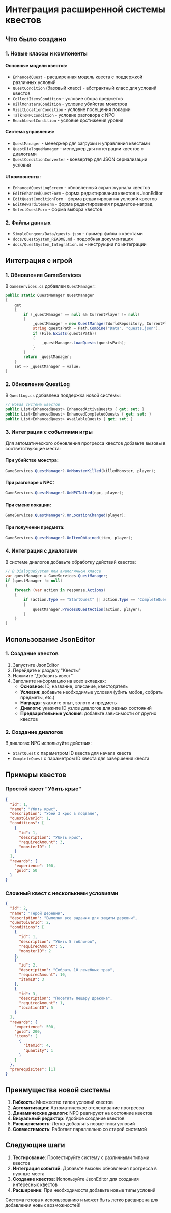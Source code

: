 # Интеграция расширенной системы квестов

## Что было создано

### 1. Новые классы и компоненты

#### Основные модели квестов:
- `EnhancedQuest` - расширенная модель квеста с поддержкой различных условий
- `QuestCondition` (базовый класс) - абстрактный класс для условий квестов
- `CollectItemsCondition` - условие сбора предметов
- `KillMonstersCondition` - условие убийства монстров
- `VisitLocationCondition` - условие посещения локации
- `TalkToNPCCondition` - условие разговора с NPC
- `ReachLevelCondition` - условие достижения уровня

#### Система управления:
- `QuestManager` - менеджер для загрузки и управления квестами
- `QuestDialogueManager` - менеджер для интеграции квестов с диалогами
- `QuestConditionConverter` - конвертер для JSON сериализации условий

#### UI компоненты:
- `EnhancedQuestLogScreen` - обновленный экран журнала квестов
- `EditEnhancedQuestForm` - форма редактирования квестов в JsonEditor
- `EditQuestConditionForm` - форма редактирования условий квестов
- `EditRewardItemForm` - форма редактирования предметов-наград
- `SelectQuestForm` - форма выбора квестов

### 2. Файлы данных

- `SimpleDungeon/Data/quests.json` - пример файла с квестами
- `docs/QuestSystem_README.md` - подробная документация
- `docs/QuestSystem_Integration.md` - инструкции по интеграции

## Интеграция с игрой

### 1. Обновление GameServices

В `GameServices.cs` добавлен `QuestManager`:

```csharp
public static QuestManager QuestManager
{
    get
    {
        if (_questManager == null && CurrentPlayer != null)
        {
            _questManager = new QuestManager(WorldRepository, CurrentPlayer.QuestLog);
            string questsPath = Path.Combine("Data", "quests.json");
            if (File.Exists(questsPath))
            {
                _questManager.LoadQuests(questsPath);
            }
        }
        return _questManager;
    }
    set => _questManager = value;
}
```

### 2. Обновление QuestLog

В `QuestLog.cs` добавлена поддержка новой системы:

```csharp
// Новая система квестов
public List<EnhancedQuest> EnhancedActiveQuests { get; set; }
public List<EnhancedQuest> EnhancedCompletedQuests { get; set; }
public List<EnhancedQuest> AvailableQuests { get; set; }
```

### 3. Интеграция с событиями игры

Для автоматического обновления прогресса квестов добавьте вызовы в соответствующие места:

#### При убийстве монстра:
```csharp
GameServices.QuestManager?.OnMonsterKilled(killedMonster, player);
```

#### При разговоре с NPC:
```csharp
GameServices.QuestManager?.OnNPCTalked(npc, player);
```

#### При смене локации:
```csharp
GameServices.QuestManager?.OnLocationChanged(player);
```

#### При получении предмета:
```csharp
GameServices.QuestManager?.OnItemObtained(item, player);
```

### 4. Интеграция с диалогами

В системе диалогов добавьте обработку действий квестов:

```csharp
// В DialogueSystem или аналогичном классе
var questManager = GameServices.QuestManager;
if (questManager != null)
{
    foreach (var action in response.Actions)
    {
        if (action.Type == "StartQuest" || action.Type == "CompleteQuest")
        {
            questManager.ProcessQuestAction(action, player);
        }
    }
}
```

## Использование JsonEditor

### 1. Создание квестов

1. Запустите JsonEditor
2. Перейдите к разделу "Квесты"
3. Нажмите "Добавить квест"
4. Заполните информацию на всех вкладках:
   - **Основное**: ID, название, описание, квестодатель
   - **Условия**: добавьте необходимые условия (убить мобов, собрать предметы, etc.)
   - **Награды**: укажите опыт, золото и предметы
   - **Диалоги**: укажите ID узлов диалогов для разных состояний
   - **Предварительные условия**: добавьте зависимости от других квестов

### 2. Создание диалогов

В диалогах NPC используйте действия:
- `StartQuest` с параметром ID квеста для начала квеста
- `CompleteQuest` с параметром ID квеста для завершения квеста

## Примеры квестов

### Простой квест "Убить крыс"
```json
{
  "id": 1,
  "name": "Убить крыс",
  "description": "Убей 3 крыс в подвале",
  "questGiverId": 1,
  "conditions": [
    {
      "id": 1,
      "description": "Убить крыс",
      "requiredAmount": 3,
      "monsterID": 1
    }
  ],
  "rewards": {
    "experience": 100,
    "gold": 50
  }
}
```

### Сложный квест с несколькими условиями
```json
{
  "id": 2,
  "name": "Герой деревни",
  "description": "Выполни все задания для защиты деревни",
  "questGiverId": 2,
  "conditions": [
    {
      "id": 1,
      "description": "Убить 5 гоблинов",
      "requiredAmount": 5,
      "monsterID": 2
    },
    {
      "id": 2,
      "description": "Собрать 10 лечебных трав",
      "requiredAmount": 10,
      "itemID": 3
    },
    {
      "id": 3,
      "description": "Посетить пещеру дракона",
      "requiredAmount": 1,
      "locationID": 5
    }
  ],
  "rewards": {
    "experience": 500,
    "gold": 200,
    "items": [
      {
        "itemId": 4,
        "quantity": 1
      }
    ]
  },
  "prerequisites": [1]
}
```

## Преимущества новой системы

1. **Гибкость**: Множество типов условий квестов
2. **Автоматизация**: Автоматическое отслеживание прогресса
3. **Динамические диалоги**: NPC реагируют на состояние квестов
4. **Визуальный редактор**: Удобное создание квестов
5. **Расширяемость**: Легко добавлять новые типы условий
6. **Совместимость**: Работает параллельно со старой системой

## Следующие шаги

1. **Тестирование**: Протестируйте систему с различными типами квестов
2. **Интеграция событий**: Добавьте вызовы обновления прогресса в нужные места
3. **Создание квестов**: Используйте JsonEditor для создания интересных квестов
4. **Расширение**: При необходимости добавьте новые типы условий

Система готова к использованию и может быть легко расширена для добавления новых возможностей!
